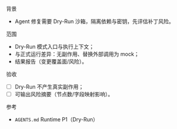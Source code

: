 背景
- Agent 修复需要 Dry-Run 沙箱，隔离依赖与密钥，先评估补丁风险。

范围
- Dry-Run 模式入口与执行上下文；
- 与正式运行差异：无副作用、替换外部调用为 mock；
- 结果报告（变更覆盖面/风险）。

验收
- [ ] Dry-Run 不产生真实副作用；
- [ ] 可输出风险摘要（节点数/字段映射影响）。

参考
- `AGENTS.md` Runtime P1（Dry-Run）

